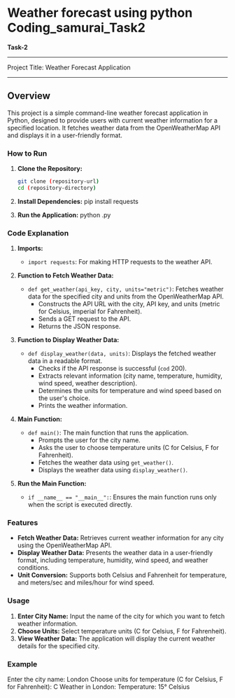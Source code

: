 # Weather forecast using python Coding_samurai_Task2
**Task-2**

*******************************
Project Title: Weather Forecast Application  
**************************************
## Overview

This project is a simple command-line weather forecast application in Python, designed to provide users with current weather information for a specified location. It fetches weather data from the OpenWeatherMap API and displays it in a user-friendly format.

### How to Run

1. **Clone the Repository:**
   ```sh
   git clone (repository-url)
   cd (repository-directory)
   ```

2. **Install Dependencies:**
   pip install requests
   
4. **Run the Application:**
   python <filename>.py


### Code Explanation

1. **Imports:**
   - `import requests`: For making HTTP requests to the weather API.

2. **Function to Fetch Weather Data:**
   - `def get_weather(api_key, city, units="metric")`: Fetches weather data for the specified city and units from the OpenWeatherMap API.
     - Constructs the API URL with the city, API key, and units (metric for Celsius, imperial for Fahrenheit).
     - Sends a GET request to the API.
     - Returns the JSON response.

3. **Function to Display Weather Data:**
   - `def display_weather(data, units)`: Displays the fetched weather data in a readable format.
     - Checks if the API response is successful (`cod` 200).
     - Extracts relevant information (city name, temperature, humidity, wind speed, weather description).
     - Determines the units for temperature and wind speed based on the user's choice.
     - Prints the weather information.

4. **Main Function:**
   - `def main()`: The main function that runs the application.
     - Prompts the user for the city name.
     - Asks the user to choose temperature units (C for Celsius, F for Fahrenheit).
     - Fetches the weather data using `get_weather()`.
     - Displays the weather data using `display_weather()`.

5. **Run the Main Function:**
   - `if __name__ == "__main__":`: Ensures the main function runs only when the script is executed directly.

### Features

- **Fetch Weather Data:** Retrieves current weather information for any city using the OpenWeatherMap API.
- **Display Weather Data:** Presents the weather data in a user-friendly format, including temperature, humidity, wind speed, and weather conditions.
- **Unit Conversion:** Supports both Celsius and Fahrenheit for temperature, and meters/sec and miles/hour for wind speed.

### Usage

1. **Enter City Name:** Input the name of the city for which you want to fetch weather information.
2. **Choose Units:** Select temperature units (C for Celsius, F for Fahrenheit).
3. **View Weather Data:** The application will display the current weather details for the specified city.

### Example

Enter the city name: London
Choose units for temperature (C for Celsius, F for Fahrenheit): C
Weather in London:
Temperature: 15° Celsius

